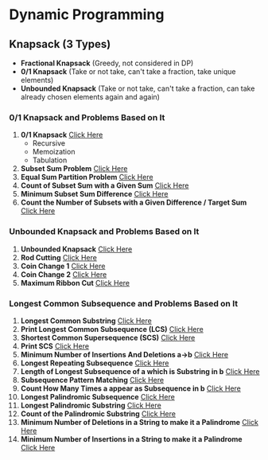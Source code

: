 # Dynamic Programming

## Knapsack (3 Types)

- **Fractional Knapsack** (Greedy, not considered in DP)
- **0/1 Knapsack** (Take or not take, can't take a fraction, take unique elements)
- **Unbounded Knapsack** (Take or not take, can't take a fraction, can take already chosen elements again and again)

### 0/1 Knapsack and Problems Based on It

1. **0/1 Knapsack** [Click Here](https://github.com/shashwatw/DSA/blob/master/Dynamic%20Programming/0-1-Knapsack.cpp)
   - Recursive
   - Memoization
   - Tabulation
2. **Subset Sum Problem** [Click Here](https://github.com/shashwatw/DSA/blob/master/Dynamic%20Programming/Subset-sum-problem.cpp)
3. **Equal Sum Partition Problem** [Click Here](https://github.com/shashwatw/DSA/blob/master/Dynamic%20Programming/LC-416-Partition-equal-subset-sum.cpp)
4. **Count of Subset Sum with a Given Sum** [Click Here](https://github.com/shashwatw/DSA/blob/master/Dynamic%20Programming/count-of-subsets-Perfect-Sum-Problem.cpp)
5. **Minimum Subset Sum Difference** [Click Here](https://github.com/shashwatw/DSA/blob/master/Dynamic%20Programming/Minimum-sum-partition.cpp)
6. **Count the Number of Subsets with a Given Difference / Target Sum** [Click Here](https://github.com/shashwatw/DSA/blob/master/Dynamic%20Programming/Partitions-with-given-difference.cpp)

### Unbounded Knapsack and Problems Based on It

1. **Unbounded Knapsack** [Click Here](https://github.com/shashwatw/DSA/blob/master/Dynamic%20Programming/unbounded-knapsack.cpp)
2. **Rod Cutting** [Click Here](https://github.com/shashwatw/DSA/blob/master/Dynamic%20Programming/Rod-cutting.cpp)
3. **Coin Change 1** [Click Here](https://github.com/shashwatw/DSA/blob/master/Dynamic%20Programming/Coin-Changs-I.cpp)
4. **Coin Change 2** [Click Here](https://github.com/shashwatw/DSA/blob/master/Dynamic%20Programming/Coin-Change-II-Min-Num-of-coins.cpp)
5. **Maximum Ribbon Cut** [Click Here](https://github.com/shashwatw/DSA/blob/master/Dynamic%20Programming/max-ways-to-cut-ribbon.cpp)

### Longest Common Subsequence and Problems Based on It

1. **Longest Common Substring** [Click Here](https://github.com/shashwatw/DSA/blob/master/Dynamic%20Programming/)
2. **Print Longest Common Subsequence (LCS)** [Click Here](https://github.com/shashwatw/DSA/blob/master/Dynamic%20Programming/)
3. **Shortest Common Supersequence (SCS)** [Click Here](https://github.com/shashwatw/DSA/blob/master/Dynamic%20Programming/)
4. **Print SCS** [Click Here](https://github.com/shashwatw/DSA/blob/master/Dynamic%20Programming/)
5. **Minimum Number of Insertions And Deletions a->b** [Click Here](https://github.com/shashwatw/DSA/blob/master/Dynamic%20Programming/)
6. **Longest Repeating Subsequence** [Click Here](https://github.com/shashwatw/DSA/blob/master/Dynamic%20Programming/)
7. **Length of Longest Subsequence of a which is Substring in b** [Click Here](https://github.com/shashwatw/DSA/blob/master/Dynamic%20Programming/)
8. **Subsequence Pattern Matching** [Click Here](https://github.com/shashwatw/DSA/blob/master/Dynamic%20Programming/)
9. **Count How Many Times a appear as Subsequence in b** [Click Here](https://github.com/shashwatw/DSA/blob/master/Dynamic%20Programming/)
10. **Longest Palindromic Subsequence** [Click Here](https://github.com/shashwatw/DSA/blob/master/Dynamic%20Programming/)
11. **Longest Palindromic Substring** [Click Here](https://github.com/shashwatw/DSA/blob/master/Dynamic%20Programming/)
12. **Count of the Palindromic Substring** [Click Here](https://github.com/shashwatw/DSA/blob/master/Dynamic%20Programming/)
13. **Minimum Number of Deletions in a String to make it a Palindrome** [Click Here](https://github.com/shashwatw/DSA/blob/master/Dynamic%20Programming/)
14. **Minimum Number of Insertions in a String to make it a Palindrome** [Click Here](https://github.com/shashwatw/DSA/blob/master/Dynamic%20Programming/)

